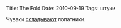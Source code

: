 Title: The Fold
Date: 2010-09-19
Tags: штуки

<div class="text"><p>Чуваки <a href="http://blog.leffot.com/2010/08/14/the-fold/">складывают</a> лопатники.</p></div>